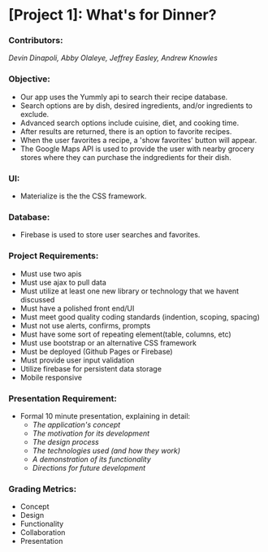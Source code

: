 # [Project 1]: What's for Dinner? 

### Contributors: 
_Devin Dinapoli, Abby Olaleye, Jeffrey Easley, Andrew Knowles_

### Objective:
* Our app uses the Yummly api to search their recipe database. 
* Search options are by dish, desired ingredients, and/or ingredients to exclude.  
* Advanced search options include cuisine, diet, and cooking time.
* After results are returned, there is an option to favorite recipes.  
* When the user favorites a recipe, a 'show favorites' button will appear.
* The Google Maps API is used to provide the user with nearby grocery stores where they can purchase the indgredients for their dish.

### UI:
* Materialize is the the CSS framework.

### Database:
* Firebase is used to store user searches and favorites.

### Project Requirements: 
* Must use two apis
* Must use ajax to pull data
* Must utilize at least one new library or technology that we havent discussed
* Must have a polished front end/UI
* Must meet good quality coding standards (indention, scoping, spacing)
* Must not use alerts, confirms, prompts
* Must have some sort of repeating element(table, columns, etc)
* Must use bootstrap or an alternative CSS framework
* Must be deployed (Github Pages or Firebase)
* Must provide user input validation
* Utilize firebase for persistent data storage
* Mobile responsive

### Presentation Requirement: 
* Formal 10 minute presentation, explaining in detail:
    * _The application's concept_
    * _The motivation for its development_
    * _The design process_
    * _The technologies used (and how they work)_
    * _A demonstration of its functionality_
    * _Directions for future development_

### Grading Metrics: 
* Concept
* Design
* Functionality
* Collaboration
* Presentation